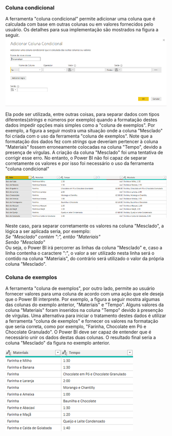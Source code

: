 ### Coluna condicional
A ferramenta "coluna condicional" permite adicionar uma coluna que é calculada com base em outras colunas ou em valores fornecidos pelo usuário. Os detalhes para
sua implementação são mostrados na figura a seguir.
![](figure/coluna_condicional.png)

Ela pode ser utilizada, entre outras coisas, para separar dados com tipos diferentes(*strings* e números por exemplo) quando a formatação destes dados impedir opções
mais simples como a "coluna de exemplos". Por exemplo, a figura a seguir mostra uma situação onde a coluna "Mesclado" foi criada com o uso da ferramenta "coluna de 
exemplos". Note que a formatação dos dados fez com *strings* que deveriam pertencer à coluna "Materiais" fossem erroneamente colocadas na coluna "Tempo", devido a
presença de vírgulas. A criação da coluna "Mesclado" foi uma tentativa de corrigir esse erro. No entanto, o Power BI não foi capaz de separar corretamente os valores
e por isso foi necessário o uso da ferramenta "coluna condicional"

![](figure/ex1.png)

Neste caso, para separar corretamente os valores na coluna "Mesclado", a lógica a ser aplicada seria, por exemplo: <br>
*Se "Mesclado" contém ":", então "Materiais"* <br>
*Senão "Mesclado"* <br>
Ou seja, o Power BI irá percorrer as linhas da coluna "Mesclado" e, caso a linha contenha o caractere ":", o valor a ser utilizado nesta linha será o contido na 
coluna "Materiais", do contrário será utilizado o valor da própria coluna "Mesclado". <br>

### Coluna de exemplos
A ferramenta "coluna de exemplos", por outro lado, permite ao usuário fornecer valores para uma coluna de acordo com uma ação que ele deseja que o Power BI 
interprete. Por exemplo, a figura a seguir mostra algumas das colunas do exemplo anterior, "Materiais" e "Tempo". Alguns valores da coluna "Materiais" foram 
inseridos na coluna "Tempo" devido à presenção de vírgulas. Uma alternativa para iniciar o tratamento destes dados é utilizar a ferramenta "coluna de exemplos" e
fornecer os valores na formatação que seria correta, como por exemplo, "Farinha, Chocolate em Pó e Chocolate Granulado". O Power BI deve ser capaz de entender que 
é necessário unir os dados destas duas colunas. O resultado final seria a coluna "Mesclado" da figura no exemplo anterior.

![](figure/ex2.png)
